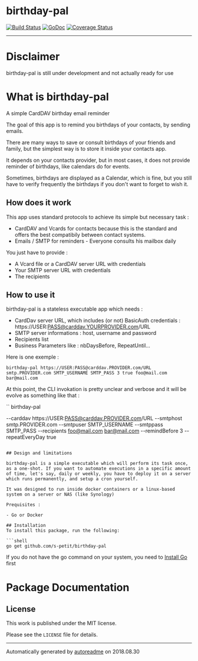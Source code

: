 # birthday-pal

[![Build Status](https://travis-ci.org/s-petit/birthday-pal.svg?branch=master)](https://travis-ci.org/s-petit/birthday-pal)
[![GoDoc](https://godoc.org/github.com/github.com/s-petit/birthday-pal?status.svg)](https://godoc.org/github.com/s-petit/birthday-pal)
[![Coverage Status](https://coveralls.io/repos/github/s-petit/birthday-pal/badge.svg?branch=master)](https://coveralls.io/github/s-petit/birthday-pal?branch=master)



* * *

# Disclaimer

birthday-pal is still under development and not actually ready for use

# What is birthday-pal

A simple CardDAV birthday email reminder

The goal of this app is to remind you birthdays of your contacts, by sending emails.

There are many ways to save or consult birthdays of your friends and family, but the simplest way is to store it inside your contacts app.

It depends on your contacts provider, but in most cases, it does not provide reminder of birthdays, like calendars do for events.

Sometimes, birthdays are displayed as a Calendar, which is fine, but you still have to verify frequently the birthdays if you don't want to forget to wish it.

## How does it work

This app uses standard protocols to achieve its simple but necessary task : 

- CardDAV and Vcards for contacts because this is the standard and offers the best compatibily between contact systems.
- Emails / SMTP for reminders - Everyone consults his mailbox daily

You just have to provide :

- A Vcard file or a CardDAV server URL with credentials
- Your SMTP server URL with credentials
- The recipients

## How to use it

birthday-pal is a stateless executable app which needs :

- CardDav server URL, which includes (or not) BasicAuth credentials : https://USER:PASS@carddav.YOURPROVIDER.com/URL
- SMTP server informations : host, username and password
- Recipients list
- Business Parameters like : nbDaysBefore, RepeatUntil...


Here is one exemple :

`birthday-pal https://USER:PASS@carddav.PROVIDER.com/URL smtp.PROVIDER.com SMTP_USERNAME SMTP_PASS 3 true foo@mail.com bar@mail.com`


At this point, the CLI invokation is pretty unclear and verbose and it will be evolve as something like that :


``
birthday-pal

  --carddav https://USER:PASS@carddav.PROVIDER.com/URL
  --smtphost smtp.PROVIDER.com
  --smtpuser SMTP_USERNAME
  --smtppass SMTP_PASS
  --recipients foo@mail.com bar@mail.com
  --remindBefore 3
  --repeatEveryDay true

```

## Design and limitations

birthday-pal is a simple executable which will perform its task once, as a one-shot. If you want to automate executions in a specific amount of time, let's say, daily or weekly, you have to deploy it on a server which runs permanently, and setup a cron yourself.

It was designed to run inside docker containers or a linux-based system on a server or NAS (like Synology)

Prequisites :

- Go or Docker

## Installation
To install this package, run the following:

```shell
go get github.com/s-petit/birthday-pal
```

If you do not have the go command on your system, you need to [Install Go](http://golang.org/doc/install/source) first

# Package Documentation

<!-- Do NOT edit past here. This is replaced by the contents of the package documentation -->




## License
This work is published under the MIT license.

Please see the `LICENSE` file for details.

* * *
Automatically generated by [autoreadme](https://github.com/jimmyfrasche/autoreadme) on 2018.08.30